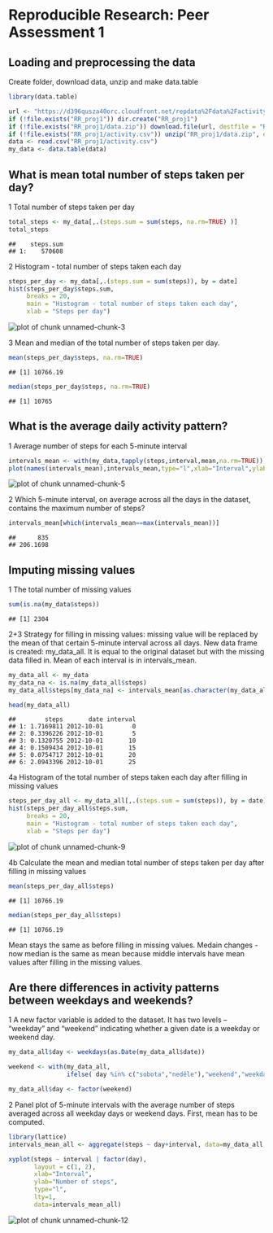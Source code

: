 # Reproducible Research: Peer Assessment 1

## Loading and preprocessing the data
Create folder, download data, unzip and make data.table


```r
library(data.table)

url <- "https://d396qusza40orc.cloudfront.net/repdata%2Fdata%2Factivity.zip"
if (!file.exists("RR_proj1")) dir.create("RR_proj1")
if (!file.exists("RR_proj1/data.zip")) download.file(url, destfile = "RR_proj1/data.zip")
if (!file.exists("RR_proj1/activity.csv")) unzip("RR_proj1/data.zip", exdir="RR_proj1")
data <- read.csv("RR_proj1/activity.csv")
my_data <- data.table(data)
```

## What is mean total number of steps taken per day?

1 Total number of steps taken per day


```r
total_steps <- my_data[,.(steps.sum = sum(steps, na.rm=TRUE) )]
total_steps
```

```
##    steps.sum
## 1:    570608
```
  
2 Histogram - total number of steps taken each day

```r
steps_per_day <- my_data[,.(steps.sum = sum(steps)), by = date]
hist(steps_per_day$steps.sum, 
     breaks = 20, 
     main = "Histogram - total number of steps taken each day", 
     xlab = "Steps per day")
```

![plot of chunk unnamed-chunk-3](figure/unnamed-chunk-3-1.png) 

3 Mean and median of the total number of steps taken per day. 


```r
mean(steps_per_day$steps, na.rm=TRUE)
```

```
## [1] 10766.19
```

```r
median(steps_per_day$steps, na.rm=TRUE)
```

```
## [1] 10765
```

## What is the average daily activity pattern?
1 Average number of steps for each 5-minute interval

```r
intervals_mean <- with(my_data,tapply(steps,interval,mean,na.rm=TRUE))
plot(names(intervals_mean),intervals_mean,type="l",xlab="Interval",ylab ="Steps per interval")
```

![plot of chunk unnamed-chunk-5](figure/unnamed-chunk-5-1.png) 

2 Which 5-minute interval, on average across all the days in the dataset, contains the maximum number of steps?

```r
intervals_mean[which(intervals_mean==max(intervals_mean))]
```

```
##      835 
## 206.1698
```

## Imputing missing values

1 The total number of missing values


```r
sum(is.na(my_data$steps))
```

```
## [1] 2304
```

2+3 Strategy for filling in missing values: missing value will be replaced by the mean of that certain 5-minute interval across all days. New data frame is created: my_data_all. It is equal to the original dataset but with the missing data filled in. Mean of each interval is in intervals_mean.


```r
my_data_all <- my_data
my_data_na <- is.na(my_data_all$steps)
my_data_all$steps[my_data_na] <- intervals_mean[as.character(my_data_all$interval[my_data_na])]

head(my_data_all)
```

```
##        steps       date interval
## 1: 1.7169811 2012-10-01        0
## 2: 0.3396226 2012-10-01        5
## 3: 0.1320755 2012-10-01       10
## 4: 0.1509434 2012-10-01       15
## 5: 0.0754717 2012-10-01       20
## 6: 2.0943396 2012-10-01       25
```

4a Histogram of the total number of steps taken each day after filling in missing values

```r
steps_per_day_all <- my_data_all[,.(steps.sum = sum(steps)), by = date]
hist(steps_per_day_all$steps.sum, 
     breaks = 20, 
     main = "Histogram - total number of steps taken each day", 
     xlab = "Steps per day")
```

![plot of chunk unnamed-chunk-9](figure/unnamed-chunk-9-1.png) 

4b Calculate the mean and median total number of steps taken per day after filling in missing values

```r
mean(steps_per_day_all$steps)
```

```
## [1] 10766.19
```

```r
median(steps_per_day_all$steps)
```

```
## [1] 10766.19
```
Mean stays the same as before filling in missing values. Medain changes - now median  is the same as mean because middle intervals have mean values after filling in the missing values.

## Are there differences in activity patterns between weekdays and weekends?

1 A new factor variable is added to the dataset. It has two levels – “weekday” and “weekend” indicating whether a given date is a weekday or weekend day.

```r
my_data_all$day <- weekdays(as.Date(my_data_all$date))

weekend <- with(my_data_all, 
                ifelse( day %in% c("sobota","neděle"),"weekend","weekday"))

my_data_all$day <- factor(weekend)
```

2 Panel plot of 5-minute intervals with the average number of steps averaged across all weekday days or weekend days. First, mean has to be computed.

```r
library(lattice)
intervals_mean_all <- aggregate(steps ~ day+interval, data=my_data_all, FUN=mean)

xyplot(steps ~ interval | factor(day),
       layout = c(1, 2),
       xlab="Interval",
       ylab="Number of steps",
       type="l",
       lty=1,
       data=intervals_mean_all)
```

![plot of chunk unnamed-chunk-12](figure/unnamed-chunk-12-1.png) 
